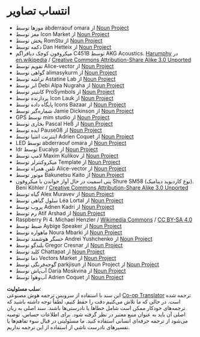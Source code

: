 <!--
CO_OP_TRANSLATOR_METADATA:
{
  "original_hash": "4506d33bbda7acc0ab20980172687090",
  "translation_date": "2025-08-25T20:35:35+00:00",
  "source_file": "attributions.md",
  "language_code": "fa"
}
-->
# انتساب تصاویر

* موزها توسط abderraouf omara از [Noun Project](https://thenounproject.com)
* مغز توسط Icon Market از [Noun Project](https://thenounproject.com)
* پخش توسط RomStu از [Noun Project](https://thenounproject.com)
* دکمه توسط Dan Hetteix از [Noun Project](https://thenounproject.com)
* میکروفون کوچک دیافراگم C451B توسط AKG Acoustics. [Harumphy](https://en.wikipedia.org/wiki/User:Harumphy) در [en.wikipedia](https://en.wikipedia.org/) / [Creative Commons Attribution-Share Alike 3.0 Unported](https://creativecommons.org/licenses/by-sa/3.0/deed.en)
* تقویم توسط Alice-vector از [Noun Project](https://thenounproject.com)
* گواهی توسط alimasykurm از [Noun Project](https://thenounproject.com)
* تراشه توسط Astatine Lab از [Noun Project](https://thenounproject.com)
* ابر توسط Debi Alpa Nugraha از [Noun Project](https://thenounproject.com)
* کانتینر توسط ProSymbols از [Noun Project](https://thenounproject.com)
* پردازنده توسط Icon Lauk از [Noun Project](https://thenounproject.com)
* پایگاه داده توسط Icons Bazaar از [Noun Project](https://thenounproject.com)
* شماره‌گیر توسط Jamie Dickinson از [Noun Project](https://thenounproject.com)
* GPS توسط mim studio از [Noun Project](https://thenounproject.com)
* بخاری توسط Pascal Heß از [Noun Project](https://thenounproject.com)
* ایده توسط Pause08 از [Noun Project](https://thenounproject.com)
* اینترنت اشیا توسط Adrien Coquet از [Noun Project](https://thenounproject.com)
* LED توسط abderraouf omara از [Noun Project](https://thenounproject.com)
* ldr توسط Eucalyp از [Noun Project](https://thenounproject.com)
* لامپ توسط Maxim Kulikov از [Noun Project](https://thenounproject.com)
* میکروکنترلر توسط Template از [Noun Project](https://thenounproject.com)
* تلفن همراه توسط Alice-vector از [Noun Project](https://thenounproject.com)
* موتور توسط Bakunetsu Kaito از [Noun Project](https://thenounproject.com)
* پتی اسمیت در حال آواز خواندن با میکروفون Shure SM58 (نوع کاردیوید دینامیک). Beni Köhler / [Creative Commons Attribution-Share Alike 3.0 Unported](https://creativecommons.org/licenses/by-sa/3.0/deed.en)
* گیاه توسط Alex Muravev از [Noun Project](https://thenounproject.com)
* سلول گیاهی توسط Léa Lortal از [Noun Project](https://thenounproject.com)
* پروب توسط Adnen Kadri از [Noun Project](https://thenounproject.com)
* رم توسط Atif Arshad از [Noun Project](https://thenounproject.com)
* Raspberry Pi 4. Michael Henzler / [Wikimedia Commons](https://commons.wikimedia.org/wiki/Main_Page) / [CC BY-SA 4.0](https://creativecommons.org/licenses/by-sa/4.0/)
* ضبط توسط Aybige Speaker از [Noun Project](https://thenounproject.com)
* ماهواره توسط Noura Mbarki از [Noun Project](https://thenounproject.com)
* حسگر هوشمند توسط Andrei Yushchenko از [Noun Project](https://thenounproject.com)
* بلندگو توسط Gregor Cresnar از [Noun Project](https://thenounproject.com)
* کلید توسط Chattapat از [Noun Project](https://thenounproject.com)
* دما توسط Vectors Market از [Noun Project](https://thenounproject.com)
* گوجه‌فرنگی توسط parkjisun از Noun Project از [Noun Project](https://thenounproject.com)
* آب‌پاش توسط Daria Moskvina از [Noun Project](https://thenounproject.com)
* آب‌وهوا توسط Adrien Coquet از [Noun Project](https://thenounproject.com)

**سلب مسئولیت**:  
این سند با استفاده از سرویس ترجمه هوش مصنوعی [Co-op Translator](https://github.com/Azure/co-op-translator) ترجمه شده است. در حالی که ما تلاش می‌کنیم دقت را حفظ کنیم، لطفاً توجه داشته باشید که ترجمه‌های خودکار ممکن است شامل خطاها یا نادرستی‌ها باشند. سند اصلی به زبان اصلی آن باید به عنوان منبع معتبر در نظر گرفته شود. برای اطلاعات حساس، توصیه می‌شود از ترجمه حرفه‌ای انسانی استفاده کنید. ما مسئولیتی در قبال سوء تفاهم‌ها یا تفسیرهای نادرست ناشی از استفاده از این ترجمه نداریم.